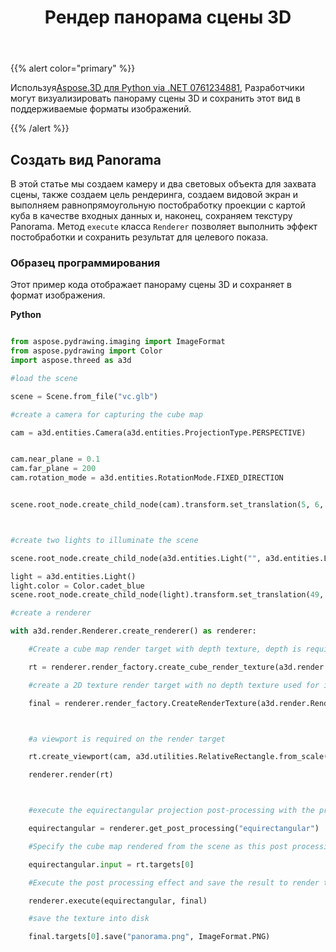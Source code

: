 ﻿---
title: Рендер панорама сцены 3D
type: docs
weight: 60
url: /ru/python-net/render-a-panorama-view-of-3d-scene/
description: Используя Aspose.3D для Python via .NET API, разработчики могут отображать панораму сцены 3D и сохранять этот вид в поддерживаемых форматах изображений.
---
{{% alert color="primary" %}}

Используя[Aspose.3D для Python via .NET 0761234881](https:#products.aspose.com/3d/python-net/), Разработчики могут визуализировать панораму сцены 3D и сохранить этот вид в поддерживаемые форматы изображений.

{{% /alert %}}
## **Создать вид Panorama**
В этой статье мы создаем камеру и два световых объекта для захвата сцены, также создаем цель рендеринга, создаем видовой экран и выполняем равнопрямоугольную постобработку проекции с картой куба в качестве входных данных и, наконец, сохраняем текстуру Panorama. Метод `execute` класса `Renderer` позволяет выполнить эффект постобработки и сохранить результат для целевого показа.
### **Образец программирования**
Этот пример кода отображает панораму сцены 3D и сохраняет в формат изображения.

**Python**

```py

from aspose.pydrawing.imaging import ImageFormat
from aspose.pydrawing import Color
import aspose.threed as a3d

#load the scene

scene = Scene.from_file("vc.glb")

#create a camera for capturing the cube map

cam = a3d.entities.Camera(a3d.entities.ProjectionType.PERSPECTIVE)


cam.near_plane = 0.1
cam.far_plane = 200
cam.rotation_mode = a3d.entities.RotationMode.FIXED_DIRECTION


scene.root_node.create_child_node(cam).transform.set_translation(5, 6, 0);



#create two lights to illuminate the scene

scene.root_node.create_child_node(a3d.entities.Light("", a3d.entities.LightType.POINT).transform.set_translation(-10, 7, -10)

light = a3d.entities.Light()
light.color = Color.cadet_blue
scene.root_node.create_child_node(light).transform.set_translation(49, 0, 49)

#create a renderer

with a3d.render.Renderer.create_renderer() as renderer:

    #Create a cube map render target with depth texture, depth is required when rendering a scene.

    rt = renderer.render_factory.create_cube_render_texture(a3d.render.RenderParameters(False), 512, 512)

    #create a 2D texture render target with no depth texture used for image processing

    final = renderer.render_factory.CreateRenderTexture(a3d.render.RenderParameters(False, 32, 0, 0), 1024 * 3 , 1024)



    #a viewport is required on the render target

    rt.create_viewport(cam, a3d.utilities.RelativeRectangle.from_scale(0, 0, 1, 1))

    renderer.render(rt)



    #execute the equirectangular projection post-processing with the previous rendered cube map as input

    equirectangular = renderer.get_post_processing("equirectangular")

    #Specify the cube map rendered from the scene as this post processing's input

    equirectangular.input = rt.targets[0]

    #Execute the post processing effect and save the result to render target final

    renderer.execute(equirectangular, final)

    #save the texture into disk

    final.targets[0].save("panorama.png", ImageFormat.PNG)


```
